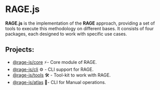 # RAGE.js

**RAGE.js** is the implementation of the **RAGE** approach, providing a set of tools to execute this methodology on different bases. It consists of four packages, each designed to work with specific use cases.

## Projects:
  - [@rage-js/core](https://github.com/rage-js/core) ⚡- Core module of RAGE.
  - [@rage-js/cli](https://github.com/rage-js/cli) ⚙️ - CLI support for RAGE.
  - [@rage-js/tools](https://github.com/rage-js/tools) 🛠️ - Tool-kit to work with RAGE.
  - [@rage-js/atlas](https://github.com/rage-js/atlas) 🧭- CLI for Manual operations.
